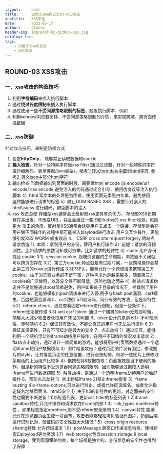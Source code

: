 ```yaml
---
layout:     post
title:      白帽子讲web安全03-XSS攻击
subtitle:   XSS安全
date:       2021-05-17
author:     Claire
header-img: img/post-bg-github-cup.jpg
catalog: true
tags:
    - 白帽子讲web安全
    - XSS攻击
---
```


## ROUND-03 XSS攻击

### 一、xss攻击的构造技巧

1. 利用**字符编码**来插入执行脚本
2. 通过**绕过长度限制**来插入执行脚本
3. 通过使用一些**不受同源策略限制的标签**，触发执行脚本，例如<base>
4. 利用window浏览器窗体，不受同源策略限制的介质，来实现跨域、跨页面传递数据

### 二、xss防御

针对攻击技巧，来制定防御方式

1. 设定**httpOnly**， 能够禁止读取数据和cookie
2. **输入检查**，针对一些特殊字符做xss filter(通过过滤器，针对一些特殊的字符进行编解码，表单类型/json类型)，[参考1-转义formdata中部分html字符](https://blog.csdn.net/weixin_43424932/article/details/104579095),
[参考2-转义json中部分html字符](https://blog.csdn.net/qq_29897369/article/details/91129122)
3. 输出检查 当数据输出到页面的时候，需要做html encode /js encode/url encode/ css encode,避免注入的代码通过闭合引号、使用伪协议等注入执行脚本
4）html 富文本的处理更为困难，使用页面元素黑白名单，避免使用<a><img><div></a>这种能够进行请求的标签
5）防止DOM BASED XSS ，需要针对嵌入的html\js\css 进行编码，避免脚本的注入
3. xss 攻击总结
存储型xss通常会比反射型xss更具有杀伤力， 存储型XSS长期存在并出发，不改变URL，并且会绕过一些IE和firefox的 xss filter检测，风险更大
攻击的角度，反射型XSS通常会诱导用户去点击一个链接，存储型是会在用户做不同操作的过程中都可能植入playload进行攻击
用户交互性操作，更能够引发XSS WORM 蠕虫攻击
4、 CSRF cross site request forgery 跨站点请求伪造
1）本质：拿到用户的身份，替用户执行操作
2）前提：请求的可预测性，比如请求的参数可知或可穷举，比如请求的规律性
3）case: 用户身份凭证 cookie
3.1）session cookie, 跟随浏览器的生命周期，浏览器不关闭就可以跨页面存在
3.2）第三方cookie,特点就是有过期时间，一些跨域操作会禁止第三方的cookie进行传递
3.3)P3P头，能够允许一个跨域请求携带第三方cookie，由于浏览器业务的不断丰富，这种需求也是越来越多，随着第三方cookie的广泛使用，以及安全性不断降低，风险也随之而来
4）跨站点请求伪造并不是能够通过post简单避免，用户如果处于登录的情况下，拦截到了用户的cookie，也能够模拟出post请求来进行入侵.例子与flash post漏洞、csrf蠕虫、百度短消息漏洞
5、csrf防御
5.1)验证码，简介有效的方法，但是新特性
5.2）referer check，通过查看固定referer进行限制，但是一些条件下，referer无法被传递
5.3) anti csrf token: 通过一个随机的token无规则可循，能够大大减少攻击者获取用户凭证的可能
6、token设计的原则
6.1）不可预测性，足够随机
6.2）保证其有效性，不能让真正的用户也无法进行操作
6.3）保证其保密性，只有不可知才是最大的安全
7、点击劫持
1）通过交互，能够利用一个随机浮动的iframe劫持用户操作，在用户不知情的情况发出请求
2）flash点击劫持，通过设计一款简单的游戏，能够将用户的页面数据通过一个透明iframe将用户数据窃取
3）图片覆盖攻击：通过页面图片没有固定，修改图片的style，让其覆盖页面的任意位置，进行点击劫持，例如一些图片上修改联系电话的上当用户比较多
4）拖拽劫持&数据窃取：页面拖拽是当下便利的操作，但是新的特性不受浏览器同源策略的限制，因而能够通过拖拽入透明Iframe而进行数据窃取
5）触屏劫持，是通过一个透明iframe劫持用户的触屏操作
8、预防点击劫持
1）禁止跨域iframe
2)禁止iframe嵌套
3）frame busting
4)x-frame-options,可以进行禁止、或者允许同源域名、或者允许指定域名地址页面
9、html5安全
1）由于h5的新特性的更新，对之而来的安全性也需要不断更新
1.1)新标签列表，更新xss filter的标签列表
1.2)iframe sandbox特性,只允许操作和请求仅在iframe内部
1.3）link_types noreferer特性 ，如果<a><area></a>标签指定noreferer,则不受referer安全限制
1.4）canvas特性 能够允许在浏览器页面生成一块画布，攻击者能够轻松拷贝验证码图片，扔到后端进行识别比对，验证码的安全性就大大降低
1.5）cross origin resource sharing特性 允许跨域请求
1.6）postMessage 跨窗口传递消息特性，使得跨窗口playload更为灵活
1.7）web storage:包含session storage & local storage，受到同源策略约束，每个域都是独立的，身份信息的安全性也得到了保障